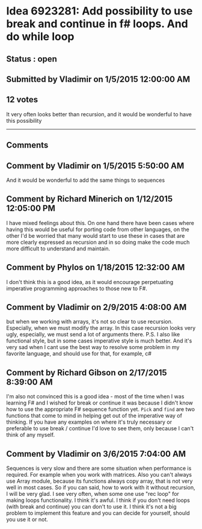 # Idea 6923281: Add possibility to use break and continue in f# loops. And do while loop #

## Status : open

## Submitted by Vladimir on 1/5/2015 12:00:00 AM

## 12 votes

It very often looks better than recursion, and it would be wonderful to have this possibility


------------------------
## Comments


## Comment by Vladimir on 1/5/2015 5:50:00 AM
And it would be wonderful to add the same things to sequences


## Comment by Richard Minerich on 1/12/2015 12:05:00 PM
I have mixed feelings about this. On one hand there have been cases where having this would be useful for porting code from other languages, on the other I'd be worried that many would start to use these in cases that are more clearly expressed as recursion and in so doing make the code much more difficult to understand and maintain.


## Comment by Phylos on 1/18/2015 12:32:00 AM
I don't think this is a good idea, as it would encourage perpetuating imperative programming approaches to those new to F#.


## Comment by Vladimir on 2/9/2015 4:08:00 AM
but when we working with arrays, it's not so clear to use recursion. Especially, when we must modify the array. In this case recursion looks very ugly, especially, we must send a lot of arguments there.
P.S. I also like functional style, but in some cases imperative style is much better. And it's very sad when I cant use the best way to resolve some problem in my favorite language, and should use for that, for example, c#


## Comment by Richard Gibson on 2/17/2015 8:39:00 AM
I'm also not convinced this is a good idea - most of the time when I was learning F# and I wished for break or continue it was because I didn't know how to use the appropriate F# sequence function yet. `Pick` and `find` are two functions that come to mind in helping get out of the imperative way of thinking.
If you have any examples on where it's truly necessary or preferable to use break / continue I'd love to see them, only because I can't think of any myself.


## Comment by Vladimir on 3/6/2015 7:04:00 AM
Sequences is very slow and there are some situation when performance is required. For example when you work with matrices. Also you can't always use Array module, because its functions always copy array, that is not very well in most cases. So if you can said, how to work with it without recursion, I will be very glad.
I see very often, when some one use "rec loop" for making loops functionality. I think it's awful.
I think if you don't need loops (with break and continue) you can don't to use it. I think it's not a big problem to implement this feature and you can decide for yourself, should you use it or not.

